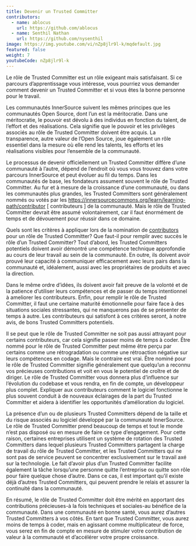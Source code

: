 ```yaml
---
title: Devenir un Trusted Committer
contributors:
  - name: ablocus
    url: https://github.com/ablocus
  - name: Senthil Nathan
    url: https://github.com/nysenthil
image: https://img.youtube.com/vi/nZp8jlr9l-k/mqdefault.jpg
featured: false
weight: 7
youtubeCode: nZp8jlr9l-k
---
```

<div class="paragraph">
<p>Le rôle de Trusted Committer est un rôle exigeant mais satisfaisant. Si ce parcours d&#8217;apprentissage vous intéresse, vous pourriez vous demander comment devenir un Trusted Committer et si vous êtes la bonne personne pour le travail.</p>
</div>
<div class="paragraph">
<p>Les communautés InnerSource suivent les mêmes principes que les communautés Open Source, dont l&#8217;un est la méritocratie. Dans une méritocratie, le pouvoir est dévolu à des individus en fonction du talent, de l&#8217;effort et des réalisations. Cela signifie que le pouvoir et les privilèges associés au rôle de Trusted Committer doivent être acquis. La transparence, autre valeur de l&#8217;Open Source, joue également un rôle essentiel dans la mesure où elle rend les talents, les efforts et les réalisations visibles pour l&#8217;ensemble de la communauté.</p>
</div>
<div class="paragraph">
<p>Le processus de devenir officiellement un Trusted Committer diffère d&#8217;une communauté à l&#8217;autre, dépend de l&#8217;endroit où vous vous trouvez dans votre parcours InnerSource et peut évoluer au fil du temps. Dans les communautés de base, les fondateurs assument souvent le rôle de Trusted Committer. Au fur et à mesure de la croissance d&#8217;une communauté, ou dans les communautés plus grandes, les Trusted Committers sont généralement nommés ou votés par les <a href="https://innersourcecommons.org/learn/learning-path/contributor" class="bare">https://innersourcecommons.org/learn/learning-path/contributor</a> [ contributeurs ] de la communauté. Mais le rôle de Trusted Committer devrait être assumé volontairement, car il faut énormément de temps et de dévouement pour réussir dans ce domaine.</p>
</div>
<div class="paragraph">
<p>Quels sont les critères à appliquer lors de la nomination de <a href="https://innersourcecommons.org/learn/learning-path/contributor">contributors</a> pour un rôle de Trusted Committer? Que faut-il pour remplir avec succès le rôle d&#8217;un Trusted Committer? Tout d&#8217;abord, les Trusted Committers potentiels doivent avoir démontré une compétence technique approfondie au cours de leur travail au sein de la communauté. En outre, ils doivent avoir prouvé leur capacité à communiquer efficacement avec leurs pairs dans la communauté et, idéalement, aussi avec les propriétaires de produits et avec la direction.</p>
</div>
<div class="paragraph">
<p>Dans le même ordre d&#8217;idées, ils doivent avoir fait preuve de la volonté et de la patience d&#8217;utiliser leurs compétences et de passer du temps intentionnel à ameliorer les contributeurs. Enfin, pour remplir le rôle de Trusted Committer, il faut une certaine maturité émotionnelle pour faire face à des situations sociales stressantes, qui ne manquerons pas de se présenter de temps à autre. Les contributeurs qui satisfont à ces critères seront, à notre avis, de bons Trusted Committers potentiels.</p>
</div>
<div class="paragraph">
<p>Il se peut que le rôle de Trusted Committer ne soit pas aussi attrayant pour certains contributeurs, car cela signifie passer moins de temps à coder. Être nommé pour le rôle de Trusted Committer peut même être perçu par certains comme une rétrogradation ou comme une rétroaction négative sur leurs compétences en codage. Mais le contraire est vrai. Être nominé pour le rôle de Trusted Committer signifie généralement que quelqu&#8217;un a reconnu vos précieuses contributions et voit en vous le potentiel de croître et de diriger. Le rôle de Trusted Committer vous donnera plus d&#8217;influence sur l&#8217;évolution du codebase et vous rendra, en fin de compte, un développeur plus complet. Expliquer aux contributeurs comment le logiciel fonctionne le plus souvent conduit à de nouveaux éclairages de la part du Trusted Committer et aidera à identifier les opportunités d&#8217;amélioration du logiciel.</p>
</div>
<div class="paragraph">
<p>La présence d&#8217;un ou de plusieurs Trusted Committers dépend de la taille et du risque associés au logiciel développé par la communauté InnerSource. Le rôle de Trusted Committer prend beaucoup de temps et tout le monde n&#8217;est pas disposé ou en mesure de faire ce type d&#8217;engagement. Pour cette raison, certaines entreprises utilisent un système de rotation des Trusted Committers dans lequel plusieurs Trusted Committers partagent la charge de travail du rôle de Trusted Committer, et les Trusted Committers qui ne sont pas de service peuvent se concentrer exclusivement sur le travail axé sur la technologie. Le fait d&#8217;avoir plus d&#8217;un Trusted Committer facilite également la tâche lorsqu&#8217;une personne quitte l&#8217;entreprise ou quitte son rôle pour faire quelque chose d&#8217;autre. Dans ce cas, il est important qu&#8217;il existe déjà d&#8217;autres Trusted Committers, qui peuvent prendre le relais et assurer la continuité dans la communauté.</p>
</div>
<div class="paragraph">
<p>En résumé, le rôle de Trusted Committer doit être mérité en apportant des contributions précieuses-à la fois techniques et sociales-au bénéfice de la communauté. Dans une communauté en bonne santé, vous aurez d&#8217;autres Trusted Committers à vos côtés. En tant que Trusted Committer, vous aurez moins de temps à coder, mais en agissant comme multiplicateur de force, vous serez en fin de compte en mesure de stimuler votre contribution de valeur à la communauté et d&#8217;accélérer votre propre croissance.</p>
</div>
<!--- This file autogenerated from https://github.com/InnerSourceCommons/InnerSourceLearningPath/blob/main/scripts -->
